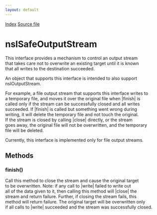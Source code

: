 ```yaml
---
layout: default
---
```

<div id='links'><a href="../index.html">Index</a>
<a href="http://dxr.mozilla.org/mozilla-central/source/xpcom/io/nsISafeOutputStream.idl">Source file</a>
</div>

# nsISafeOutputStream #
  
This interface provides a mechanism to control an output stream  
that takes care not to overwrite an existing target until it is known  
that all writes to the destination succeeded.  
  
An object that supports this interface is intended to also support  
nsIOutputStream.  
  
For example, a file output stream that supports this interface writes to  
a temporary file, and moves it over the original file when |finish| is  
called only if the stream can be successfully closed and all writes  
succeeded.  If |finish| is called but something went wrong during  
writing, it will delete the temporary file and not touch the original.  
If the stream is closed by calling |close| directly, or the stream  
goes away, the original file will not be overwritten, and the temporary  
file will be deleted.  
  
Currently, this interface is implemented only for file output streams.  
  

## Methods ##

### finish() ###
  
Call this method to close the stream and cause the original target  
to be overwritten. Note: if any call to |write| failed to write out  
all of the data given to it, then calling this method will |close| the  
stream and return failure. Further, if closing the stream fails, this  
method will return failure. The original target will be overwritten only  
if all calls to |write| succeeded and the stream was successfully closed.  
  
